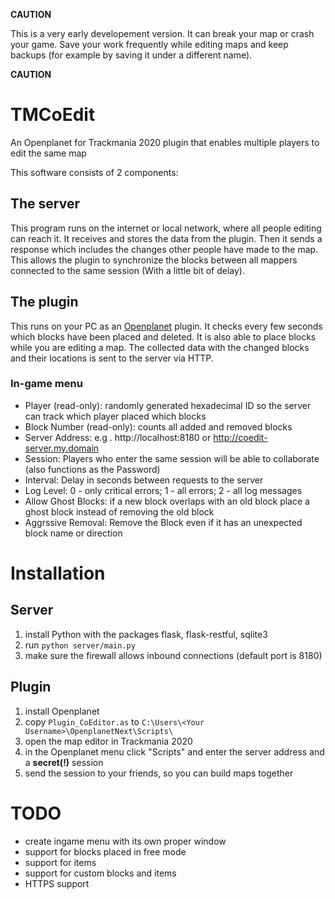 **CAUTION**

This is a very early developement version. It can break your map or crash your game. Save your work frequently while editing maps and keep backups (for example by saving it under a different name).

**CAUTION**

# TMCoEdit
An Openplanet for Trackmania 2020 plugin that enables multiple players to edit the same map

This software consists of 2 components:

## The server
This program runs on the internet or local network, where all people editing can reach it. It receives and stores the data from the plugin. Then it sends a response which includes the changes other people have made to the map. This allows the plugin to synchronize the blocks between all mappers connected to the same session (With a little bit of delay).

## The plugin
This runs on your PC as an [Openplanet](https://openplanet.nl/) plugin. It checks every few seconds which blocks have been placed and deleted. It is also able to place blocks while you are editing a map. The collected data with the changed blocks and their locations is sent to the server via HTTP.

### In-game menu

- Player (read-only): randomly generated hexadecimal ID so the server can track which player placed which blocks
- Block Number (read-only): counts all added and removed blocks
- Server Address: e.g . http://localhost:8180 or http://coedit-server.my.domain
- Session: Players who enter the same session will be able to collaborate (also functions as the Password)
- Interval: Delay in seconds between requests to the server
- Log Level: 0 - only critical errors; 1 - all errors; 2 - all log messages
- Allow Ghost Blocks: if a new block overlaps with an old block place a ghost block instead of removing the old block
- Aggrssive Removal: Remove the Block even if it has an unexpected block name or direction

# Installation

## Server

1. install Python with the packages flask, flask-restful, sqlite3
2. run `python server/main.py`
3. make sure the firewall allows inbound connections (default port is 8180)

## Plugin

1. install Openplanet
2. copy `Plugin_CoEditor.as` to `C:\Users\<Your Username>\OpenplanetNext\Scripts\`
3. open the map editor in Trackmania 2020
4. in the Openplanet menu click "Scripts" and enter the server address and a **secret(!)** session
5. send the session to your friends, so you can build maps together

# TODO
- create ingame menu with its own proper window
- support for blocks placed in free mode
- support for items
- support for custom blocks and items
- HTTPS support
